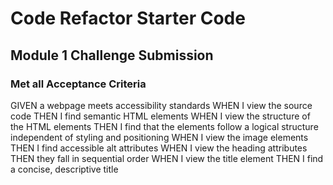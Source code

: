 # Code Refactor Starter Code

## Module 1 Challenge Submission

### Met all Acceptance Criteria
GIVEN a webpage meets accessibility standards
WHEN I view the source code
THEN I find semantic HTML elements
WHEN I view the structure of the HTML elements
THEN I find that the elements follow a logical structure independent of styling and positioning 
WHEN I view the image elements
THEN I find accessible alt attributes
WHEN I view the heading attributes 
THEN they fall in sequential order
WHEN I view the title element
THEN I find a concise, descriptive title